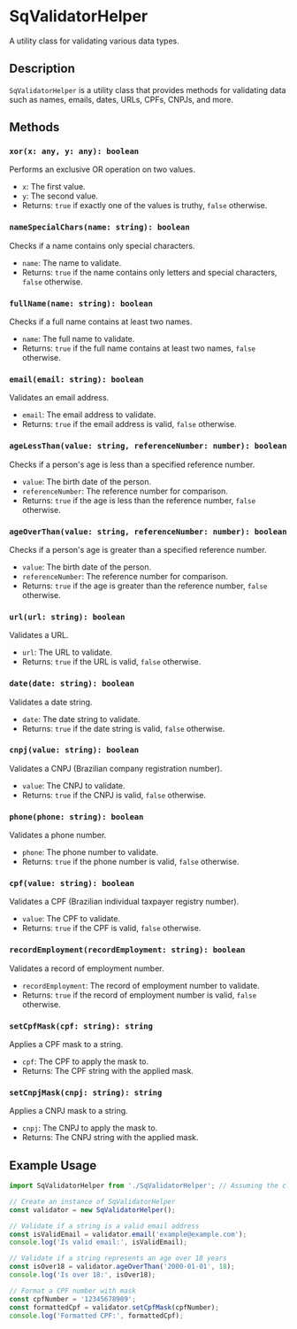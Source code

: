 # SqValidatorHelper

A utility class for validating various data types.

## Description

`SqValidatorHelper` is a utility class that provides methods for validating data such as names, emails, dates, URLs, CPFs, CNPJs, and more.

## Methods

### `xor(x: any, y: any): boolean`

Performs an exclusive OR operation on two values.

- `x`: The first value.
- `y`: The second value.
- Returns: `true` if exactly one of the values is truthy, `false` otherwise.

### `nameSpecialChars(name: string): boolean`

Checks if a name contains only special characters.

- `name`: The name to validate.
- Returns: `true` if the name contains only letters and special characters, `false` otherwise.

### `fullName(name: string): boolean`

Checks if a full name contains at least two names.

- `name`: The full name to validate.
- Returns: `true` if the full name contains at least two names, `false` otherwise.

### `email(email: string): boolean`

Validates an email address.

- `email`: The email address to validate.
- Returns: `true` if the email address is valid, `false` otherwise.

### `ageLessThan(value: string, referenceNumber: number): boolean`

Checks if a person's age is less than a specified reference number.

- `value`: The birth date of the person.
- `referenceNumber`: The reference number for comparison.
- Returns: `true` if the age is less than the reference number, `false` otherwise.

### `ageOverThan(value: string, referenceNumber: number): boolean`

Checks if a person's age is greater than a specified reference number.

- `value`: The birth date of the person.
- `referenceNumber`: The reference number for comparison.
- Returns: `true` if the age is greater than the reference number, `false` otherwise.

### `url(url: string): boolean`

Validates a URL.

- `url`: The URL to validate.
- Returns: `true` if the URL is valid, `false` otherwise.

### `date(date: string): boolean`

Validates a date string.

- `date`: The date string to validate.
- Returns: `true` if the date string is valid, `false` otherwise.

### `cnpj(value: string): boolean`

Validates a CNPJ (Brazilian company registration number).

- `value`: The CNPJ to validate.
- Returns: `true` if the CNPJ is valid, `false` otherwise.

### `phone(phone: string): boolean`

Validates a phone number.

- `phone`: The phone number to validate.
- Returns: `true` if the phone number is valid, `false` otherwise.

### `cpf(value: string): boolean`

Validates a CPF (Brazilian individual taxpayer registry number).

- `value`: The CPF to validate.
- Returns: `true` if the CPF is valid, `false` otherwise.

### `recordEmployment(recordEmployment: string): boolean`

Validates a record of employment number.

- `recordEmployment`: The record of employment number to validate.
- Returns: `true` if the record of employment number is valid, `false` otherwise.

### `setCpfMask(cpf: string): string`

Applies a CPF mask to a string.

- `cpf`: The CPF to apply the mask to.
- Returns: The CPF string with the applied mask.

### `setCnpjMask(cnpj: string): string`

Applies a CNPJ mask to a string.

- `cnpj`: The CNPJ to apply the mask to.
- Returns: The CNPJ string with the applied mask.


## Example Usage

```typescript
import SqValidatorHelper from './SqValidatorHelper'; // Assuming the class is in a file named SqValidatorHelper.js

// Create an instance of SqValidatorHelper
const validator = new SqValidatorHelper();

// Validate if a string is a valid email address
const isValidEmail = validator.email('example@example.com');
console.log('Is valid email:', isValidEmail);

// Validate if a string represents an age over 18 years
const isOver18 = validator.ageOverThan('2000-01-01', 18);
console.log('Is over 18:', isOver18);

// Format a CPF number with mask
const cpfNumber = '12345678909';
const formattedCpf = validator.setCpfMask(cpfNumber);
console.log('Formatted CPF:', formattedCpf);
```
